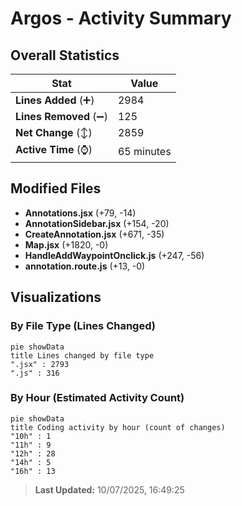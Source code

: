 # Argos - Activity Summary 

## Overall Statistics

| Stat                   | Value                                                             |
| ---------------------- | ----------------------------------------------------------------- |
| **Lines Added** (➕)   | 2984                                          |
| **Lines Removed** (➖) | 125                                        |
| **Net Change** (↕)    | 2859                |
| **Active Time** (⌚)   | 65 minutes |


## Modified Files
- **Annotations.jsx** (+79, -14)
- **AnnotationSidebar.jsx** (+154, -20)
- **CreateAnnotation.jsx** (+671, -35)
- **Map.jsx** (+1820, -0)
- **HandleAddWaypointOnclick.js** (+247, -56)
- **annotation.route.js** (+13, -0)

## Visualizations

### By File Type (Lines Changed)

```mermaid
pie showData
title Lines changed by file type
".jsx" : 2793
".js" : 316
```

### By Hour (Estimated Activity Count)

```mermaid
pie showData
title Coding activity by hour (count of changes)
"10h" : 1
"11h" : 9
"12h" : 28
"14h" : 5
"16h" : 13
```


> **Last Updated:** 10/07/2025, 16:49:25